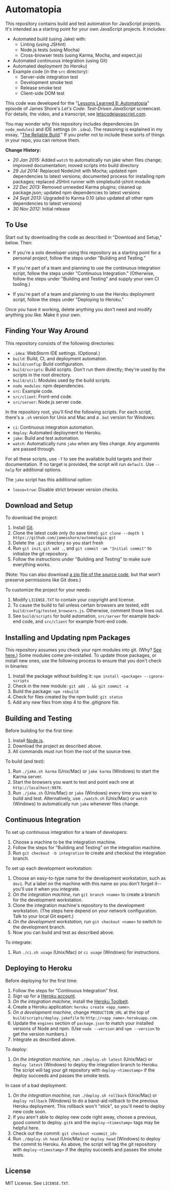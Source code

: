 Automatopia
===========

This repository contains build and test automation for JavaScript projects. It's intended as a starting point for your own JavaScript projects. It includes:

* Automated build (using Jake) with:
	* Linting (using JSHint)
	* Node.js tests (using Mocha)
	* Cross-browser tests (using Karma, Mocha, and expect.js)
* Automated continuous integration (using Git)
* Automated deployment (to Heroku)
* Example code (in the `src` directory):
	* Server-side integration test
	* Development smoke test
	* Release smoke test
	* Client-side DOM test

This code was developed for the "[Lessons Learned 8: Automatopia](http://www.letscodejavascript.com/v3/episodes/lessons_learned/8)" episode of James Shore's *Let's Code: Test-Driven JavaScript* screencast. For details, the video, and a transcript, see [letscodejavascript.com](http://www.letscodejavascript.com).

You may wonder why this repository includes dependencies (in `node_modules`) and IDE settings (in `.idea`). The reasoning is explained in my essay, "[The Reliable Build](http://www.letscodejavascript.com/v3/blog/2014/12/the_reliable_build)." If you prefer not to include these sorts of things in your repo, you can remove them.

__Change History:__

* *20 Jan 2015:* Added `watch` to automatically run jake when files change; improved documentation; moved scripts into build directory
* *29 Jul 2014:* Replaced NodeUnit with Mocha; updated npm dependencies to latest versions; documented process for installing npm packages; replaced JSHint runner with simplebuild-jshint module
* *22 Dec 2013:* Removed unneeded Karma plugins; cleaned up package.json; updated npm dependencies to latest versions
* *24 Sept 2013:* Upgraded to Karma 0.10 (also updated all other npm dependencies to latest versions)
* *30 Nov 2012:* Initial release


To Use
------

Start out by downloading the code as described in "Download and Setup," below. Then:

* If you're a solo developer using this repository as a starting point for a personal project, follow the steps under "Building and Testing."

* If you're part of a team and planning to use the continuous integration script, follow the steps under "Continuous Integration." (Otherwise, follow the steps under "Building and Testing" and supply your own CI tooling.)

* If you're part of a team and planning to use the Heroku deployment script, follow the steps under "Deploying to Heroku."

Once you have it working, delete anything you don't need and modify anything you like. Make it your own.


Finding Your Way Around
-----------------------

This repository consists of the following directories:

* `.idea`: WebStorm IDE settings. (Optional.)
* `build`: Build, CI, and deployment automation.
* `build/config`: Build configuration.
* `build/scripts`: Build scripts. Don't run them directly; they're used by the scripts in the root directory.
* `build/util`: Modules used by the build scripts.
* `node_modules`: npm dependencies.
* `src`: Example code.
* `src/client`: Front-end code.
* `src/server`: Node.js server code.

In the repository root, you'll find the following scripts. For each script, there's a `.sh` version for Unix and Mac and a `.bat` version for Windows:

* `ci`: Continuous integration automation.
* `deploy`: Automated deployment to Heroku.
* `jake`: Build and test automation.
* `watch`: Automatically runs `jake` when any files change. Any arguments are passed through.

For all these scripts, use `-T` to see the available build targets and their documentation. If no target is provided, the script will run `default`. Use `--help` for additional options.

The `jake` script has this additional option:

* `loose=true`: Disable strict browser version checks.


Download and Setup
------------------

To download the project:

1. Install [Git](http://git-scm.com/downloads).
2. Clone the latest code only (to save time): `git clone --depth 1 https://github.com/jamesshore/automatopia.git`
3. Delete the `.git` directory so you start fresh
4. Run `git init`, `git add .`, and `git commit -am "Initial commit"` to initialize the git repository.
5. Follow the instructions under "Building and Testing" to make sure everything works.

(Note: You can also download [a zip file of the source code](https://github.com/jamesshore/automatopia/archive/master.zip), but that won't preserve permissions like Git does.)

To customize the project for your needs:

1. Modify `LICENSE.TXT` to contain your copyright and license. 
2. To cause the build to fail unless certain browsers are tested, edit `build/config/tested_browsers.js`. Otherwise, comment those lines out.
3. See `build/scripts` for build automation, `src/server` for example back-end code, and `src/client` for example front-end code.


Installing and Updating npm Packages
------------------------------------

This repository assumes you check your npm modules into git. (Why? [See here.](http://www.letscodejavascript.com/v3/blog/2014/12/the_reliable_build)) Some modules come pre-installed. To update those packages, or install new ones, use the following process to ensure that you don't check in binaries:

1. Install the package without building it: `npm install <package> --ignore-scripts`
2. Check in the new module: `git add . && git commit -a`
3. Build the package: `npm rebuild`
4. Check for files created by the npm build: `git status`
5. Add any new files from step 4 to the .gitignore file.


Building and Testing
--------------------

Before building for the first time:

1. Install [Node.js](http://nodejs.org/download/).
2. Download the project as described above.
3. All commands must run from the root of the source tree.

To build (and test):

1. Run `./jake.sh karma` (Unix/Mac) or `jake karma` (Windows) to start the Karma server.
2. Start the browsers you want to test and point each one at `http://localhost:9876`.
3. Run `./jake.sh` (Unix/Mac) or `jake` (Windows) every time you want to build and test. Alternatively, use `./watch.sh` (Unix/Mac) or `watch` (Windows) to automatically run `jake` whenever files change.


Continuous Integration
----------------------

To set up continuous integration for a team of developers:

1. Choose a machine to be the integration machine.
2. Follow the steps for "Building and Testing" on the integration machine.
3. Run `git checkout -b integration` to create and checkout the integration branch.

To set up each development workstation:

1. Choose an easy-to-type name for the development workstation, such as `dev1`. Put a label on the machine with this name so you don't forget it--you'll use it when you integrate.
2. *On the integration machine*, run `git branch <name>` to create a branch for the development workstation.
3. Clone the integration machine's repository to the development workstation. (The steps here depend on your network configuration. Talk to your local Git expert.)
4. *On the development workstation,* run `git checkout <name>` to switch to the development branch.
5. Now you can build and test as described above.

To integrate:

1. Run `./ci.sh usage` (Unix/Mac) or `ci usage` (Windows) for instructions.


Deploying to Heroku
-------------------

Before deploying for the first time:

1. Follow the steps for "Continuous Integration" first.
3. Sign up for a [Heroku account](https://api.heroku.com/signup).
2. *On the integration machine,* install the [Heroku Toolbelt](https://toolbelt.heroku.com/).
4. Create a Heroku application: `heroku create <app_name>`.
5. *On a development machine,* change `PRODUCTION_URL` at the top of `build/scripts/deploy.jakefile` to `http://<app_name>.herokuapp.com`.
6. Update the `engines` section of `package.json` to match your installed versions of Node and npm. (Use `node --version` and `npm --version` to get the version numbers.)
7. Integrate as described above.

To deploy:

1. *On the integration machine,* run `./deploy.sh latest` (Unix/Mac) or `deploy latest` (Windows) to deploy the integration branch to Heroku. The script will tag your git repository with `deploy-<timestamp>` if the deploy succeeds and passes the smoke tests.

In case of a bad deployment:

1. *On the integration machine,* run `./deploy.sh rollback` (Unix/Mac) or `deploy rollback` (Windows) to do a band-aid rollback to the previous Heroku deployment. This rollback won't "stick", so you'll need to deploy new code soon.
2. If you aren't able to deploy new code right away, choose a previous, good commit to deploy. `gitk` and the `deploy-<timestamp>` tags may be helpful here.
3. Check out the commit: `git checkout <commit_id>`
4. Run `./deploy.sh head` (Unix/Mac) or `deploy head` (Windows) to deploy the commit to Heroku. As above, the script will tag the git repository with `deploy-<timestamp>` if the deploy succeeds and passes the smoke tests.


License
-------

MIT License. See `LICENSE.TXT`.